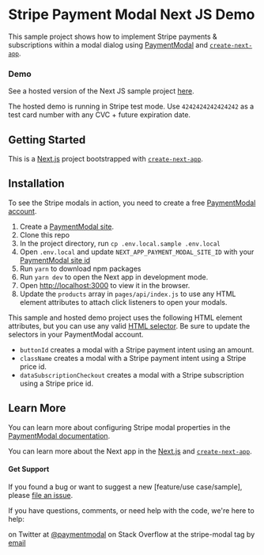 # Stripe Payment Modal Next JS Demo

This sample project shows how to implement Stripe payments & subscriptions within a modal dialog using [PaymentModal](https://paymentmodal.com) and [`create-next-app`](https://github.com/vercel/next.js/tree/canary/packages/create-next-app).

### Demo

See a hosted version of the Next JS sample project [here](https://nextjs.paymentmodal.com).

The hosted demo is running in Stripe test mode. Use `4242424242424242` as a test card number with any CVC + future expiration date.

## Getting Started

This is a [Next.js](https://nextjs.org/) project bootstrapped with [`create-next-app`](https://github.com/vercel/next.js/tree/canary/packages/create-next-app).

## Installation

To see the Stripe modals in action, you need to create a free [PaymentModal account](https://paymentmodal.com).

1. Create a [PaymentModal site](https://paymentmodal.com).
2. Clone this repo
3. In the project directory, run `cp .env.local.sample .env.local`
4. Open `.env.local` and update `NEXT_APP_PAYMENT_MODAL_SITE_ID` with your [PaymentModal site id](https://paymentmodal.com)
5. Run `yarn` to download npm packages
6. Run `yarn dev` to open the Next app in development mode.
7. Open [http://localhost:3000](http://localhost:3000) to view it in the browser.
8. Update the `products` array in `pages/api/index.js` to use any HTML element attributes to attach click listeners to open your modals.

This sample and hosted demo project uses the following HTML element attributes, but you can use any valid [HTML selector](https://developer.mozilla.org/en-US/docs/Learn/CSS/Building_blocks/Selectors#reference_table_of_selectors). Be sure to update the selectors in your PaymentModal account.

- `buttonId` creates a modal with a Stripe payment intent using an amount.
- `className` creates a modal with a Stripe payment intent using a Stripe price id.
- `dataSubscriptionCheckout` creates a modal with a Stripe subscription using a Stripe price id.

## Learn More

You can learn more about configuring Stripe modal properties in the [PaymentModal documentation](https://paymentmodal.com/docs).

You can learn more about the Next app in the [Next.js](https://nextjs.org/) and [`create-next-app`](https://github.com/vercel/next.js/tree/canary/packages/create-next-app).

#### Get Support

If you found a bug or want to suggest a new [feature/use case/sample], please [file an issue](https://github.com/funnelkake/stripe-payment-modal-nextjs-example/issues).

If you have questions, comments, or need help with the code, we're here to help:

on Twitter at [@paymentmodal](https://twitter.com/paymentmodal)
on Stack Overflow at the stripe-modal tag
by [email](mailto:support@paymentmodal.com?subject=[GitHub]%20Source%Next%20Demo)
